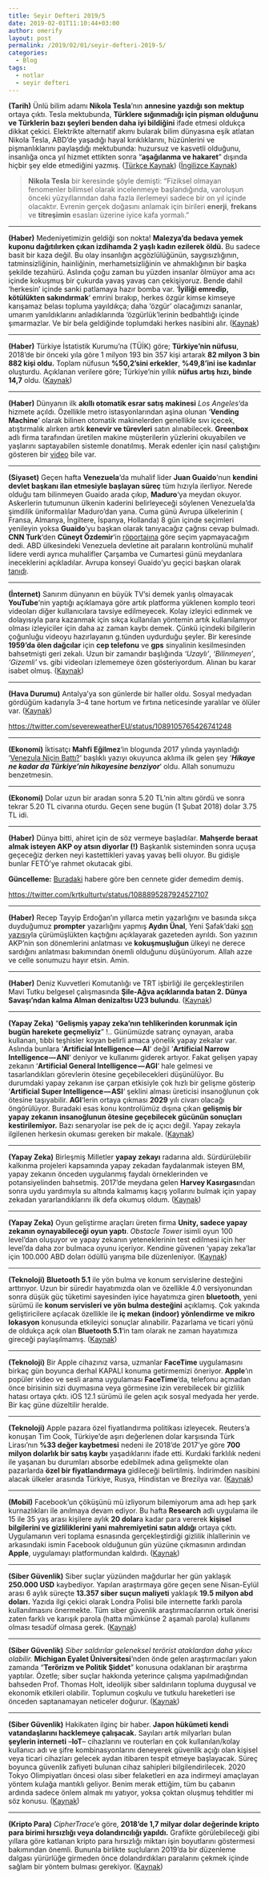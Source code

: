 ```yaml
---
title: Seyir Defteri 2019/5
date: 2019-02-01T11:10:44+03:00
author: omerify
layout: post
permalink: /2019/02/01/seyir-defteri-2019-5/
categories:
  - Blog
tags:
  - notlar
  - seyir defteri
---
```


**(Tarih)** Ünlü bilim adamı **Nikola Tesla**’nın **annesine yazdığı son mektup** ortaya çıktı. Tesla mektubunda, **Türklere sığınmadığı için pişman olduğunu ve Türklerin bazı şeyleri benden daha iyi bildiğini** ifade etmesi oldukça dikkat çekici. Elektrikte alternatif akımı bularak bilim dünyasına eşik atlatan Nikola Tesla, ABD’de yaşadığı hayal kırıklıklarını, hüzünlerini ve pişmanlıklarını paylaşdığı mektubunda: huzursuz ve kasvetli olduğunu, insanlığa onca yıl hizmet ettikten sonra “**aşağılanma ve hakaret**” dışında hiçbir şey elde etmediğini yazmış. (<a href="http://beyinsizler.net/teslanin-annesine-yazdigi-son-mektup-turkleri-tercih-etmedigi-icin-pisman/" target="_blank" rel="noreferrer noopener nofollow">Türkçe Kaynak</a>) (<a href="https://www.telegraf.rs/english/1470330-the-last-teslas-letter-to-his-mother-please-mother-pray-for-me-over-there" target="_blank" rel="noreferrer noopener nofollow">İngilizce Kaynak</a>)

<blockquote class="wp-block-quote">
  <p>
    <strong>Nikola Tesla</strong> bir keresinde şöyle demişti: “Fiziksel olmayan fenomenler bilimsel olarak incelenmeye başlandığında, varoluşun önceki yüzyıllarından daha fazla ilerlemeyi sadece bir on yıl içinde olacaktır. Evrenin gerçek doğasını anlamak için birileri <strong>enerji</strong>, <strong>frekans</strong> ve <strong>titreşimin</strong> esasları üzerine iyice kafa yormalı.”
  </p>
</blockquote>

<hr />

**(Haber)** Medeniyetimizin geldiği son nokta! **Malezya’da bedava yemek kuponu dağıtılırken çıkan izdihamda 2 yaşlı kadın ezilerek öldü.** Bu sadece basit bir kaza değil. Bu olay insanlığın açgözlülüğünün, saygısızlığının, tatminsizliğinin, hainliğinin, merhametsizliğinin ve ahmaklığının bir başka şekilde tezahürü. Aslında çoğu zaman bu yüzden insanlar ölmüyor ama acı içinde kokuşmuş bir çukurda yavaş yavaş can çekişiyoruz. Bende dahil ‘herkesin’ içinde sanki patlamaya hazır bomba var. ‘**İyiliği emredip, kötülükten sakındırmak**‘ emrini bırakıp, herkes özgür kimse kimseye karışamaz belası topluma yayıldıkça; daha ‘özgür’ olacağımızı sananlar, umarım yanıldıklarını anladıklarında ‘özgürlük’lerinin bedbahtlığı içinde şımarmazlar. Ve bir bela geldiğinde toplumdaki herkes nasibini alır. (<a href="https://www.mynet.com/malezya-da-bedava-yemek-kuponu-dagitiminda-iki-yasli-kadin-ezilerek-oldu-110104783385" target="_blank" rel="noreferrer noopener nofollow">Kaynak</a>)

<hr />

**(Haber)** Türkiye İstatistik Kurumu’na (TÜİK) göre; **Türkiye’nin nüfusu**, 2018&#8217;de bir önceki yıla göre 1 milyon 193 bin 357 kişi artarak **82 milyon 3 bin 882 kişi oldu.** Toplam nüfusun **%50,2&#8217;sini erkekler**, **%49,8&#8217;ini ise kadınlar** oluşturdu. Açıklanan verilere göre; Türkiye’nin yıllık **nüfus artış hızı, binde 14,7** oldu. (<a href="http://tuik.gov.tr/PreHaberBultenleri.do?id=30709" target="_blank" rel="noreferrer noopener nofollow">Kaynak</a>)

<hr />

**(Haber)** Dünyanın ilk **akıllı otomatik esrar satış makinesi** _Los Angeles_‘da hizmete açıldı. Özellikle metro istasyonlarından aşina olunan ‘**Vending Machine**‘ olarak bilinen otomatik makinelerden genellikle sıvı içecek, atıştırmalık alırken artık **kenevir ve türevleri** satın alınabilecek. **Greenbox** adlı firma tarafından üretilen makine müşterilerin yüzlerini okuyabilen ve yaşlarını saptayabilen sistemle donatılmış. Merak edenler için nasıl çalıştığını gösteren bir <a href="https://twitter.com/Elex_Michaelson/status/1088250392071159808" target="_blank" rel="noreferrer noopener nofollow">video</a> bile var.

<hr />

**(Siyaset)** Geçen hafta **Venezuela**‘da muhalif lider **Juan Guaido**‘nun **kendini devlet başkanı ilan etmesiyle başlayan süreç** tüm hızıyla ilerliyor. Nerede olduğu tam bilinmeyen Guaido arada çıkıp, **Maduro**‘ya meydan okuyor. Askerlerin tutumunun ülkenin kaderini belirleyeceği söylenen Venezuela’da şimdilik üniformalılar Maduro’dan yana. Cuma günü Avrupa ülkelerinin ( Fransa, Almanya, İngiltere, İspanya, Hollanda) 8 gün içinde seçimleri yenileyin yoksa **Guaido**‘yu başkan olarak tanıyacağız çağrısı cevap bulmadı. **CNN Turk**‘den **Cüneyt Özdemir**‘in <a href="https://youtu.be/KCfAmFRRdXI" target="_blank" rel="noreferrer noopener nofollow">röportajına</a> göre seçim yapmayacağım dedi. ABD ülkesindeki Venezuela devletine ait paraların kontrolünü muhalif lidere verdi ayrıca muhalifler Çarşamba ve Cumartesi günü meydanlara ineceklerini açıkladılar. Avrupa konseyi Guaido’yu geçici başkan olarak <a href="https://tr.sputniknews.com/avrupa/201901311037406536-avrupa-parlamentosu-guaido-karari/" target="_blank" rel="noreferrer noopener nofollow">tanıdı</a>.

<hr />

**(İnternet)** Sanırım dünyanın en büyük TV’si demek yanlış olmayacak **YouTube**‘nin yaptığı açıklamaya göre artık platforma yüklenen komplo teori videoları diğer kullanıcılara tavsiye edilmeyecek. Kolay izleyici edinmek ve dolayısıyla para kazanmak için sıkça kullanılan yöntemin artık kullanılamıyor olması izleyiciler için daha az zaman kaybı demek. Çünkü içindeki bilgilerin çoğunluğu videoyu hazırlayanın g.tünden uydurduğu şeyler. Bir keresinde **1959’da ölen dağcılar** için **cep telefonu** ve **gps** sinyalinin kesilmesinden bahsetmişti geri zekalı. Uzun bir zamandır başlığında _‘Uzaylı’_, _‘Bilinmeyen’_, _‘Gizemli’_ vs. gibi videoları izlememeye özen gösteriyordum. Alınan bu karar isabet olmuş. (<a href="https://youtube.googleblog.com/2019/01/continuing-our-work-to-improve.html" target="_blank" rel="noreferrer noopener nofollow">Kaynak</a>)

<hr />

**(Hava Durumu)** Antalya’ya son günlerde bir haller oldu. Sosyal medyadan gördüğüm kadarıyla 3–4 tane hortum ve fırtına neticesinde yaralılar ve ölüler var. (<a href="https://www.ntv.com.tr/turkiye/son-dakika-antalya-havalimaninda-hortum12-yarali,60GjDYfjzkqBSSsqp5J70A" target="_blank" rel="noreferrer noopener nofollow">Kaynak</a>)

https://twitter.com/severeweatherEU/status/1089105765426741248

<hr />

**(Ekonomi)** İktisatçı **Mahfi Eğilmez**‘in blogunda 2017 yılında yayınladığı ‘<a href="http://www.mahfiegilmez.com/2017/07/venezuella-nicin-batt.html" target="_blank" rel="noreferrer noopener nofollow">Venezula Niçin Battı?</a>‘ başlıklı yazıyı okuyunca aklıma ilk gelen şey ‘**_Hikaye ne kadar da Türkiye’nin hikayesine benziyor_**‘ oldu. Allah sonumuzu benzetmesin.

<hr />

**(Ekonomi)** Dolar uzun bir aradan sonra 5.20 TL’nin altını gördü ve sonra tekrar 5.20 TL civarına oturdu. Geçen sene bugün (1 Şubat 2018) dolar 3.75 TL idi.

<hr />

**(Haber)** Dünya bitti, ahiret için de söz vermeye başladılar. **Mahşerde beraat almak isteyen AKP oy atsın diyorlar (!)** Başkanlık sisteminden sonra uçuşa geçeceğiz derken neyi kastettikleri yavaş yavaş belli oluyor. Bu gidişle bunlar FETÖ’ye rahmet okutacak gibi.

**Güncelleme:** <a href="https://tr.sputniknews.com/turkiye/201901271037317101-ak-partili-yilmaz-cennet-beraat-sivas/" target="_blank" rel="noreferrer noopener nofollow">Buradaki</a> habere göre ben cennete gider demedim demiş.

https://twitter.com/krtkulturtv/status/1088895287924527107

<hr />

**(Haber)** Recep Tayyip Erdoğan’ın yıllarca metin yazarlığını ve basında sıkça duyduğumuz **prompter** yazarlığını yapmış **Aydın Ünal**, Yeni Şafak’daki <a href="https://www.yenisafak.com/yazarlar/aydinunal/musaadenizle-2048988" target="_blank" rel="noreferrer noopener nofollow">son yazısı</a>yla çürümüşlükten kaçtığını açıklayarak gazeteden ayrıldı. Son yazının AKP’nin son dönemlerini anlatması ve **kokuşmuşluğun** ülkeyi ne derece sardığını anlatması bakımından önemli olduğunu düşünüyorum. Allah azze ve celle sonumuzu hayır etsin. Amin.

<hr />

**(Haber)** Deniz Kuvvetleri Komutanlığı ve TRT işbirliği ile gerçekleştirilen Mavi Tutku belgesel çalışmasında **Şile-Ağva açıklarında batan 2. Dünya Savaşı’ndan kalma Alman denizaltısı U23 bulundu**. (<a href="http://www.hurriyet.com.tr/gundem/tarihi-kesif-sile-agva-aciklarinda-bulundu-41101529" target="_blank" rel="noreferrer noopener nofollow">Kaynak</a>)

<hr />

**(Yapay Zeka)** “**Gelişmiş yapay zeka’nın tehlikerinden korunmak için bugün harekete geçmeliyiz**” !.. Günümüzde satranç oynayan, araba kullanan, tıbbi teşhisler koyan belirli amaca yönelik yapay zekalar var. Aslında bunlara ‘**Artificial Intelligence — AI**‘ değil ‘**Artificial Narrow Intelligence — ANI**‘ deniyor ve kullanımı giderek artıyor. Fakat gelişen yapay zekanın ‘**Artificial General Intelligence — AGI**‘ hale gelmesi ve tasarlandıkları görevlerin ötesine geçebilecekleri düşünülüyor. Bu durumdaki yapay zekanın ise çarpan etkisiyle çok hızlı bir gelişme gösterip ‘**Artificial Super Intelligence — ASI**‘ şeklini alması üreticisi insanoğlunun çok ötesine taşıyabilir. **AGI**‘lerin ortaya çıkması **2029** yılı civarı olacağı öngörülüyor. Buradaki esas konu kontrolümüz dışına çıkan **gelişmiş bir yapay zekanın insanoğlunun ötesine geçebilecek gücünün sonuçları kestirilemiyor.** Bazı senaryolar ise pek de iç açıcı değil. Yapay zekayla ilgilenen herkesin okuması gereken bir makale. (<a href="https://theconversation.com/to-protect-us-from-the-risks-of-advanced-artificial-intelligence-we-need-to-act-now-107615" target="_blank" rel="noreferrer noopener nofollow">Kaynak</a>)

<hr />

**(Yapay Zeka)** Birleşmiş Milletler **yapay zekayı** radarına aldı. Sürdürülebilir kalkınma projeleri kapsamında yapay zekadan faydalanmak isteyen BM, yapay zekanın önceden uygulanmış faydalı örneklerinden ve potansiyelinden bahsetmiş. 2017’de meydana gelen **Harvey Kasırgası**ndan sonra uydu yardımıyla su altında kalmamış kaçış yollarını bulmak için yapay zekadan yararlandıklarını ilk defa okumuş oldum. (<a href="http://www.undp.org/content/undp/en/home/blog/2019/Using_AI_to_help_achieve_Sustainable_Development_Goals.html" target="_blank" rel="noreferrer noopener nofollow">Kaynak</a>)

<hr />

**(Yapay Zeka)** Oyun geliştirme araçları üreten firma **Unity, sadece yapay zekanın oynayabileceği oyun yaptı**. _Obstacle Tower_ isimli oyun 100 level’dan oluşuyor ve yapay zekanın yeteneklerinin test edilmesi için her level’da daha zor bulmaca oyunu içeriyor. Kendine güvenen ‘yapay zeka’lar için 100.000 ABD doları ödüllü yarışma bile düzenleniyor. (<a href="https://www.theverge.com/2019/1/28/18200188/unity-obstacle-tower-challenge-ai-game-test-research-benchmark" target="_blank" rel="noreferrer noopener nofollow">Kaynak</a>)

<hr />

**(Teknoloji)** **Bluetooth 5.1** ile yön bulma ve konum servislerine desteğini arttırıyor. Uzun bir süredir hayatımızda olan ve özellikle 4.0 versiyonundan sonra düşük güç tüketimi sayesinden iyice hayatımıza giren **bluetooth**, yeni sürümü ile **konum servisleri ve yön bulma desteğini** açıklamış. Çok yakında geliştiricilere açılacak özellikle ile **iç mekan (indoor) yönlendirme ve mikro lokasyon** konusunda etkileyici sonuçlar alınabilir. Pazarlama ve ticari yönü de oldukça açık olan **Bluetooth 5.1**‘in tam olarak ne zaman hayatımıza gireceği paylaşılmamış. (<a href="https://www.helpnetsecurity.com/2019/01/29/the-bluetooth-sig-bluetooth-location-services-solutions/" target="_blank" rel="noreferrer noopener nofollow">Kaynak</a>)

<hr />

**(Teknoloji)** Bir Apple cihazınız varsa, uzmanlar **FaceTime** uygulamasını birkaç gün boyunca derhal KAPALI konuma getirmemizi öneriyor. **Apple**‘ın popüler video ve sesli arama uygulaması **FaceTime**‘da, telefonu açmadan önce birisinin sizi duymasına veya görmesine izin verebilecek bir gizlilik hatası ortaya çıktı. iOS 12.1 sürümü ile gelen açık sosyal medyada her yerde. Bir kaç güne düzeltilir heralde.

<hr />

**(Teknoloji)** Apple pazara özel fiyatlandırma politikası izleyecek. Reuters’a konuşan Tim Cook, Türkiye’de aşırı değerlenen dolar karşısında Türk Lirası’nın **%33 değer kaybetmesi** nedeni ile 2018’de 2017’ye göre **700 milyon dolarlık bir satış kaybı** yaşadıklarını ifade etti. Kurdaki farklılık nedeni ile yaşanan bu durumları absorbe edebilmek adına gelişmekte olan pazarlarda **özel bir fiyatlandırmaya** gidileceği belirtilmiş. İndirimden nasibini alacak ülkeler arasında Türkiye, Rusya, Hindistan ve Brezilya var. (<a href="https://www.reuters.com/article/us-apple-iphone-prices/apple-lowers-some-iphone-prices-outside-u-s-to-offset-strong-dollar-idUSKCN1PO06G" target="_blank" rel="noreferrer noopener nofollow">Kaynak</a>)

<hr />

**(Mobil)** Facebook’un çöküşünü mü izliyorum bilemiyorum ama adı hep şark kurnazlıkları ile anılmaya devam ediyor. Bu hafta **Research** adlı uygulama ile 15 ile 35 yaş arası kişilere aylık **20 dolar**a kadar para vererek **kişisel bilgilerini ve gizliliklerini yani mahremiyetini satın aldığı** ortaya çıktı. Uygulamanın veri toplama esnasında gerçekleştirdiği gizlilik ihlallerinin ve arkasındaki ismin Facebook olduğunun gün yüzüne çıkmasının ardından **Apple**, uygulamayı platformundan kaldırdı. (<a href="https://webrazzi.com/2019/01/31/apple-facebookun-kullanicilara-odeme-yaptigi-research-uygulamasini-engelledi/" target="_blank" rel="noreferrer noopener nofollow">Kaynak</a>)

<hr />

**(Siber Güvenlik)** Siber suçlar yüzünden mağdurlar her gün yaklaşık **250.000 USD** kaybediyor. Yapılan araştırmaya göre geçen sene Nisan-Eylül arası 6 aylık süreçte **13.357 siber suçun maliyeti** yaklaşık **19.5 milyon abd doları.** Yazıda ilgi çekici olarak Londra Polisi bile internette farklı parola kullanılmasını önermekte. Tüm siber güvenlik araştırmacılarının ortak önerisi zaten farklı ve karışık parola (hatta mümkünse 2 aşamalı parola) kullanımı olması tesadüf olmasa gerek. (<a href="http://www.ehackingnews.com/2019/01/cyber-crime-victims-lose-190000-every.html" target="_blank" rel="noreferrer noopener nofollow">Kaynak</a>)

<hr />

**(Siber Güvenlik)** _Siber saldırılar geleneksel terörist ataklardan daha yıkıcı olabilir._ **Michigan Eyalet Üniversitesi**‘nden önde gelen araştırmacıları yakın zamanda “**Terörizm ve Politik Şiddet**” konusuna odaklanan bir araştırma yaptılar. Özetle; siber suçlar hakkında yeterince çalışma yapılmadığından bahseden Prof. Thomas Holt, ideolijik siber saldırıların topluma duygusal ve ekonomik etkileri olabilir. Toplumun coşkulu ve tutkulu hareketleri ise önceden saptanamayan neticeler doğurur. (<a href="http://www.ehackingnews.com/2019/01/cyber-attacks-apparently-can-cause.html" target="_blank" rel="noreferrer noopener nofollow">Kaynak</a>)

<hr />

**(Siber Güvenlik)** Hakikaten ilginç bir haber. **Japon hükümeti kendi vatandaşlarını hacklemeye çalışacak.** Sayıları artık milyarları bulan **şeylerin interneti** –**IoT**– cihazlarını ve routerları en çok kullanılan/kolay kullanıcı adı ve şifre kombinasyonlarını deneyerek güvenlik açığı olan kişisel veya ticari cihazları gelecek aydan itibaren tespit etmeye başlayacak. Süreç boyunca güvenlik zafiyeti bulunan cihaz sahipleri bilgilendirilecek. 2020 Tokyo Olimpiyatları öncesi olası siber felaketleri en aza indirmeyi amaçlayan yöntem kulağa mantıklı geliyor. Benim merak ettiğim, tüm bu çabanın ardında sadece önlem almak mı yatıyor, yoksa çoktan oluşmuş tehditler mi söz konusu. (<a href="https://nakedsecurity.sophos.com/2019/01/29/japanese-government-will-try-to-hack-its-citizens-iot-devices/" target="_blank" rel="noreferrer noopener nofollow">Kaynak</a>)

<hr />

**(Kripto Para)** _CipherTrace_’e göre, **2018’de 1,7 milyar dolar değerinde kripto para birimi hırsızlığı veya dolandırıcılığı yapıldı.** Grafikte görülebileceği gibi yıllara göre katlanan kripto para hırsızlığı miktarı işin boyutlarını göstermesi bakımından önemli. Bununla birlikte suçluların 2019’da bir düzenleme dalgası yürürlüğe girmeden önce dolandırdıkları paralarını çekmek içinde sağlam bir yöntem bulması gerekiyor. (<a href="https://www.helpnetsecurity.com/2019/01/30/stolen-cryptocurrency/" target="_blank" rel="noreferrer noopener nofollow">Kaynak</a>)